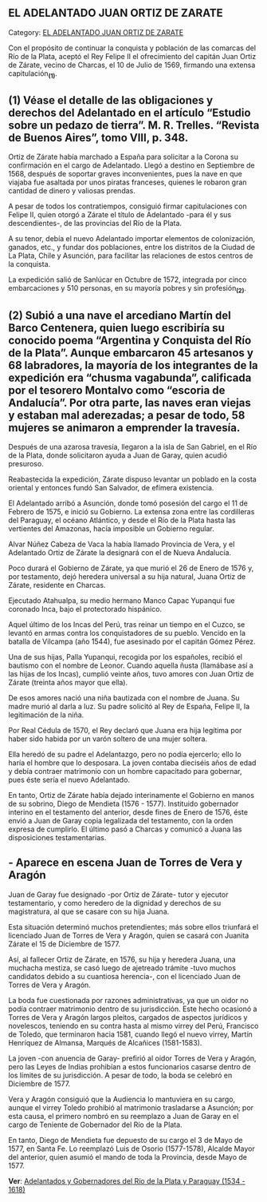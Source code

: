 ## EL ADELANTADO JUAN ORTIZ DE ZARATE

Category: [EL ADELANTADO JUAN ORTIZ DE ZARATE](http://descubrircorrientes.com.ar/2012/index.php/3203-historia-desde-el-origen-hasta-1814/tierra-argentina-1492-1588/el-adelantado-juan-ortiz-de-zarate)

Con el propósito de continuar la conquista y población de las comarcas del Río de la Plata, aceptó el Rey Felipe II el ofrecimiento del capitán Juan Ortiz de Zárate, vecino de Charcas, el 10 de Julio de 1569, firmando una extensa capitulación<sub><strong>(1)</strong></sub>.

## **(1)** Véase el detalle de las obligaciones y derechos del Adelantado en el artículo “Estudio sobre un pedazo de tierra”. M. R. Trelles. “Revista de Buenos Aires”, tomo VIII, p. 348.

Ortiz de Zárate había marchado a España para solicitar a la Corona su confirmación en el cargo de Adelantado. Llegó a destino en Septiembre de 1568, después de soportar graves inconvenientes, pues la nave en que viajaba fue asaltada por unos piratas franceses, quienes le robaron gran cantidad de dinero y valiosas prendas.

A pesar de todos los contratiempos, consiguió firmar capitulaciones con Felipe II, quien otorgó a Zárate el título de Adelantado -para él y sus descendientes-, de las provincias del Río de la Plata.

A su tenor, debía el nuevo Adelantado importar elementos de colonización, ganados, etc., y fundar dos poblaciones, entre los distritos de la Ciudad de La Plata, Chile y Asunción, para facilitar las relaciones de estos centros de la conquista.

La expedición salió de Sanlúcar en Octubre de 1572, integrada por cinco embarcaciones y 510 personas, en su mayoría pobres y sin profesión<sub><strong>(2)</strong></sub>.

## **(2)** Subió a una nave el arcediano Martín del Barco Centenera, quien luego escribiría su conocido poema “Argentina y Conquista del Río de la Plata”. Aunque embarcaron 45 artesanos y 68 labradores, la mayoría de los integrantes de la expedición era “chusma vagabunda”, calificada por el tesorero Montalvo como “escoria de Andalucía”. Por otra parte, las naves eran viejas y estaban mal aderezadas; a pesar de todo, 58 mujeres se animaron a emprender la travesía.

Después de una azarosa travesía, llegaron a la isla de San Gabriel, en el Río de la Plata, donde solicitaron ayuda a Juan de Garay, quien acudió presuroso.

Reabastecida la expedición, Zárate dispuso levantar un poblado en la costa oriental y entonces fundó San Salvador, de efímera existencia.

El Adelantado arribó a Asunción, donde tomó posesión del cargo el 11 de Febrero de 1575, e inició su Gobierno. La extensa zona entre las cordilleras del Paraguay, el océano Atlántico, y desde el Río de la Plata hasta las vertientes del Amazonas, hacía imposible un Gobierno regular.

Alvar Núñez Cabeza de Vaca la había llamado Provincia de Vera, y el Adelantado Ortiz de Zárate la designará con el de Nueva Andalucía.

Poco durará el Gobierno de Zárate, ya que murió el 26 de Enero de 1576 y, por testamento, dejó heredera universal a su hija natural, Juana Ortiz de Zárate, residente en Charcas.

Ejecutado Atahualpa, su medio hermano Manco Capac Yupanqui fue coronado Inca, bajo el protectorado hispánico.

Aquel último de los Incas del Perú, tras reinar un tiempo en el Cuzco, se levantó en armas contra los conquistadores de su pueblo. Vencido en la batalla de Vilcampa (año 1544), fue asesinado por el capitán Gómez Pérez.

Una de sus hijas, Palla Yupanqui, recogida por los españoles, recibió el bautismo con el nombre de Leonor. Cuando aquella ñusta (llamábase así a las hijas de los Incas), cumplió veinte años, tuvo amores con Juan Ortiz de Zárate (treinta años mayor que ella).

De esos amores nació una niña bautizada con el nombre de Juana. Su madre murió al darla a luz. Su padre solicitó al Rey de España, Felipe II, la legitimación de la niña.

Por Real Cédula de 1570, el Rey declaró que Juana era hija legítima por haber sido habida por un varón soltero de una mujer soltera.

Ella heredó de su padre el Adelantazgo, pero no podía ejercerlo; ello lo haría el hombre que lo desposara. La joven contaba dieciséis años de edad y debía contraer matrimonio con un hombre capacitado para gobernar, pues éste sería el nuevo Adelantado.

En tanto, Ortiz de Zárate había dejado interinamente el Gobierno en manos de su sobrino, Diego de Mendieta (1576 - 1577). Instituido gobernador interino en el testamento del anterior, desde fines de Enero de 1576, éste envió a Juan de Garay copia legalizada del testamento, con la orden expresa de cumplirlo. El último pasó a Charcas y comunicó a Juana las disposiciones testamentarias.

## **\- Aparece en escena Juan de Torres de Vera y Aragón**

Juan de Garay fue designado -por Ortiz de Zárate- tutor y ejecutor testamentario, y como heredero de la dignidad y derechos de su magistratura, al que se casare con su hija Juana.

Esta situación determinó muchos pretendientes; más sobre ellos triunfará el licenciado Juan de Torres de Vera y Aragón, quien se casará con Juanita Zárate el 15 de Diciembre de 1577.  

Así, al fallecer Ortiz de Zárate, en 1576, su hija y heredera Juana, una muchacha mestiza, se casó luego de ajetreado trámite -tuvo muchos candidatos debido a su cuantiosa herencia-, con el licenciado Juan de Torres de Vera y Aragón.

La boda fue cuestionada por razones administrativas, ya que un oidor no podía contraer matrimonio dentro de su jurisdicción. Este hecho ocasionó a Torres de Vera y Aragón largos pleitos, cargados de aspectos jurídicos y novelescos, teniendo en su contra hasta al mismo virrey del Perú, Francisco de Toledo, que terminaron hacia 1581, cuando llegó el nuevo virrey, Martín Henríquez de Almansa, Marqués de Alcañices (1581-1583).

La joven -con anuencia de Garay- prefirió al oidor Torres de Vera y Aragón, pero las Leyes de Indias prohibían a estos funcionarios casarse dentro de los límites de su jurisdicción. A pesar de todo, la boda se celebró en Diciembre de 1577.

Vera y Aragón consiguió que la Audiencia lo mantuviera en su cargo, aunque el virrey Toledo prohibió al matrimonio trasladarse a Asunción; por esta causa, el primero nombró en su reemplazo a Juan de Garay en el cargo de Teniente de Gobernador del Río de la Plata.

En tanto, Diego de Mendieta fue depuesto de su cargo el 3 de Mayo de 1577, en Santa Fe. Lo reemplazó Luis de Osorio (1577-1578), Alcalde Mayor del anterior, quien asumió el mando de toda la Provincia, desde Mayo de 1577.

**Ver**: [Adelantados y Gobernadores del Río de la Plata y Paraguay (1534 - 1618)](http://descubrircorrientes.com.ar/2012/index.php/3203-historia-desde-el-origen-hasta-1814/tierra-argentina-1492-1588/index.php?option=com_content&view=article&id=473:adelantados-y-gobernadores-del-rio-de-la-plata-y-paraguay-1534-1618&catid=897:adelantados-y-gobernadores-del-rio-de-la-plata-y-paraguay-1534-1618&Itemid=510)